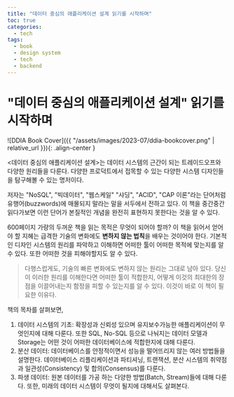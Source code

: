```yaml
---
title: "데이터 중심의 애플리케이션 설계 읽기를 시작하며"
toc: true
categories:
  - tech
tags:
  - book
  - design system
  - tech
  - backend
---
```


# "데이터 중심의 애플리케이션 설계" 읽기를 시작하며

![DDIA Book Cover]({{ "/assets/images/2023-07/ddia-bookcover.png" | relative_url }}){: .align-center }

\<데이터 중심의 애플리케이션 설계\>는 데이터 시스템의 근간이 되는 트레이드오프와 다양한 원리들을 다룬다.
다양한 프로덕트에서 접목할 수 있는 다양한 시스템 디자인들을 탐구해볼 수 있는 명저이다.

저자는 "NoSQL", "빅데이터", "웹스케일" "샤딩", "ACID", "CAP 이론"라는 단어처럼 유행어(buzzwords)에 매몰되지 말라는 말을 서두에서 전하고 있다. 이 책을 중간중간 읽다가보면 이런 단어가 본질적인 개념을 완전히 표현하지 못한다는 것을 알 수 있다.

600페이지 가량의 두꺼운 책을 읽는 목적은 무엇이 되어야 할까? 이 책을 읽어서 얻어야 할 지혜는 급격한 기술의 변화에도 **변하지 않는 법칙**을 배우는 것이어야 한다. 기본적인 디자인 시스템의 원리를 파악하고 이해하면 어떠한 툴이 어떠한 목적에 맞는지를 알 수 있다. 또한 어떠한 것을 피해야할지도 알 수 있다.

> 다행스럽게도, 기술의 빠른 변화에도 변하지 않는 원리는 그대로 남아 있다. 당신이 이러한 원리를 이해한다면 어떠한 툴이 적합한지, 어떻게 이것의 최대한의 장점을 이끌어내는지 함정을 피할 수 있는지를 알 수 있다. 이것이 바로 이 책이 필요한 이유다.

책의 목차를 살펴보면,

1. 데이터 시스템의 기초: 확장성과 신뢰성 있으며 유지보수가능한 애플리케이션이 무엇인지에 대해 다룬다. 또한 SQL, No-SQL 등으로 나눠지는 데이터 모델과 Storage는 어떤 것이 어떠한 데이터베이스에 적합한지에 대해 다룬다.
2. 분산 데이터: 데이터베이스를 안정적이면서 성능을 떨어뜨리지 않는 여러 방법들을 설명한다. 데이터베이스 리플리케이션과 파티셔닝, 트랜잭션, 분산 시스템의 취약점과 일관성(Consistency) 및 합의(Consensus)를 다룬다.
3. 파생 데이터: 원본 데이터를 가공 하는 다양한 방법(Batch, Stream)들에 대해 다룬다. 또한, 미래의 데이터 시스템이 무엇이 될지에 대해서도 살펴본다.
